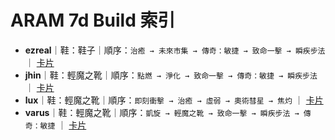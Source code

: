 # ARAM 7d Build 索引

- **ezreal**｜鞋：鞋子｜順序：`治癒 → 未來市集 → 傳奇：敏捷 → 致命一擊 → 瞬疾步法` ｜ [卡片](ezreal_aram_7d.md)
- **jhin**｜鞋：輕魔之靴｜順序：`點燃 → 淨化 → 致命一擊 → 傳奇：敏捷 → 瞬疾步法` ｜ [卡片](jhin_aram_7d.md)
- **lux**｜鞋：輕魔之靴｜順序：`即刻衝擊 → 治癒 → 虛弱 → 奧術彗星 → 焦灼` ｜ [卡片](lux_aram_7d.md)
- **varus**｜鞋：輕魔之靴｜順序：`凱旋 → 輕魔之靴 → 致命一擊 → 瞬疾步法 → 傳奇：敏捷` ｜ [卡片](varus_aram_7d.md)
